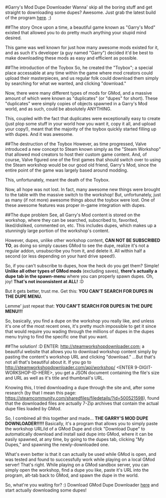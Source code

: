 #Garry's Mod Dupe Downloader
Wanna' skip all the boring stuff and get straight to downloading some dupes? Awesome. Just grab the latest build of the program [here](https://github.com/Radfordhound/GMod-Dupe-Downloader/releases). ;)

##The story
Once upon a time, a beautiful game known as "Garry's Mod" existed that allowed you to do pretty much anything your stupid mind desired.

This game was well known for just how many awesome mods existed for it, and as such it's developer (a guy named "Garry") decided it'd be best to make downloading these mods as easy and efficient as possible.

##The introduction of the Toybox
So, he created the "Toybox"; a special place accessable at any time within the game where mod creators could upload their masterpieces, and us regular folk could download them simply by searching for what we wanted, and clicking "download."

Now, there were many different types of mods for GMod, and a massive amount of which were known as "duplicates" (or "dupes" for short). These "duplicates" were simply copies of objects spawned in a Garry's Mod world, and as such, could be absolutely ANYTHING.

This, coupled with the fact that duplicates were exceptionally easy to create (just plop some stuff in your world how you want it, copy it all, and upload your copy!), meant that the majority of the toybox quickly started filling up with dupes. And it was awesome.

##The destruction of the Toybox
However, as time progressed, Valve introduced a new concept to Steam known simply as the "Steam Workshop" that allowed mod creators to host their custom game content. And, of course, Valve figured one of the first games that should switch over to using the Steam workshop would be our good old friend, Garry's Mod, since the entire point of the game was largely based around modding.

This, unfortunately, meant the death of the Toybox.

Now, all hope was not lost. In fact, many awesome new things were brought to the table with the massive switch to the workshop! But, unfortunately, just as many (if not more) awesome things about the toybox were lost. One of these awesome features was proper in-game integration with dupes.

##The dupe problem
See, all Garry's Mod content is stored on the workshop, where they can be searched, subscribed to, favorited, liked/disliked, commented on, etc. This includes dupes, which makes up a stunningly large portion of the workshop's content.

However, dupes, unlike other workshop content, **CAN NOT BE SUBSCRIBED TO**, as doing so simply causes GMod to see the dupe, realize it's not a regular addon, unsubscribe you from it, and delete it. All within half a second (or less depending on your hard drive speed!).

So, if you can't subscribe to dupes, how the heck do you get them? Simple! **Unlike all other types of GMod mods** (excluding saves), **there's actually a dupe tab in the spawn-menu** where you can properly spawn dupes. Oh, joy! **That's not inconsistent at ALL!** :D

But it gets better, trust me. Get this: **YOU CAN'T SEARCH FOR DUPES IN THE DUPE MENU.**

Lemme' just repeat that: **YOU CAN'T SEARCH FOR DUPES IN THE DUPE MENU!!!**

So, basically, you find a dupe on the workshop you really like, and unless it's one of the most recent ones, it's pretty much impossible to get it since that would require you wading through the millions of dupes in the dupes menu trying to find the specific one that you want.

##The solution! :D
ENTER: http://steamworkshopdownloader.com; a beautiful website that allows you to download workshop content simply by pasting the content's workshop URL and clicking "download." ...But that's not all that's beautiful about it. If you go to http://steamworkshopdownloader.com/api/workshop/ &#60;ENTER 9-DIGIT-WORKSHOP-ID-HERE&#62;, you get a JSON document containing the file's size and URL as well as it's title and thumbnail's URL.

Knowing this, I tried downloading a dupe through the site and, after some research (by that I mean this page: https://steamcommunity.com/sharedfiles/filedetails/?id=500521598), found that the downloaded files are actually 7-Zip archives that contain the actual dupe files loaded by GMod.

So, I combined all this together and made... **THE GARRY'S MOD DUPE DOWNLOADER!!!!!** 
Basically, it's a program that allows you to simply paste the workshop URL/id of a GMod Dupe and click "Download Dupe" to automatically download and install said dupe into GMod, where it can be easily spawned, at any time, by going to the dupes tab, clicking "My Dupes," and spawning the newly-downloaded one.

What's even better is that it can actually be used while GMod is open, and was tested and found to successfully work while playing on a local GMod server! That's right. While playing on a GMod sandbox server, you can simply open the workshop, find a dupe you like, paste it's URL into the program, alt-tab back to GMod, and spawn the dupe in the world.

So, what're you waiting for? :) Download GMod Dupe Downloader [here](https://github.com/Radfordhound/GMod-Dupe-Downloader/releases) and start actually downloading some dupes!
